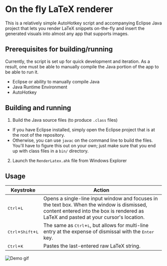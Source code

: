 # On the fly LaTeX renderer

This is a relatively simple AutoHotkey script and accompanying Eclipse Java project that lets you render LaTeX snippets on-the-fly and insert the generated visuals into almost any app that supports images.

## Prerequisites for building/running
Currently, the script is set up for quick development and iteration. As a result, one must be able to manually compile the Java portion of the app to be able to run it.
- Eclipse or ability to manually compile Java
- Java Runtime Environment
- AutoHotkey

## Building and running
1. Build the Java source files (to produce `.class` files)
  - If you have Eclipse installed, simply open the Eclipse project that is at the root of the repository.
  - Otherwise, you can use `javac` on the command line to build the files. You'll have to figure this out on your own; just make sure that you end up with class files in a `bin/` directory.
2. Launch the `RenderLatex.ahk` file from Windows Explorer

## Usage
Keystroke | Action
--------- | ------
<kbd>Ctrl</kbd>+<kbd>L</kbd> | Opens a single-line input window and focuses in the text box. When the window is dismissed, content entered into the box is rendered as LaTeX and pasted at your cursor's location.
<kbd>Ctrl</kbd>+<kbd>Shift</kbd>+<kbd>L</kbd> | The same as <kbd>Ctrl</kbd>+<kbd>L</kbd>, but allows for multi-line entry at the expense of dismissal with the <kbd>Enter</kbd> key.
<kbd>Ctrl</kbd>+<kbd>K</kbd> | Pastes the last-entered raw LaTeX string.

![Demo gif](https://github.com/WasabiFan/loose-latex-renderer/wiki/LaTeX%20Demo.gif)
